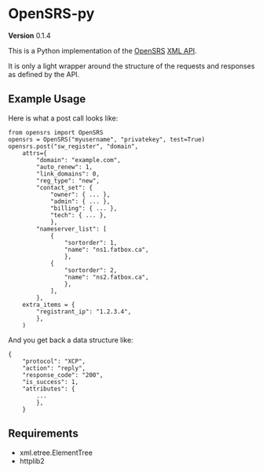 OpenSRS-py
=============

**Version** 0.1.4 

This is a Python implementation of the [OpenSRS][opensrs] [XML API][xmlapi].

It is only a light wrapper around the structure of the requests and
responses as defined by the API.

Example Usage
-------------

Here is what a post call looks like:

    from opensrs import OpenSRS
    opensrs = OpenSRS("myusername", "privatekey", test=True)
    opensrs.post("sw_register", "domain",
        attrs={
            "domain": "example.com",
            "auto_renew": 1,
            "link_domains": 0,
            "reg_type": "new",
            "contact_set": {
                "owner": { ... },
                "admin": { ... },
                "billing": { ... },
                "tech": { ... },
                },
            "nameserver_list": [
                {
                    "sortorder": 1,
                    "name": "ns1.fatbox.ca",
                    },
                {
                    "sortorder": 2,
                    "name": "ns2.fatbox.ca",
                    },
                ],
            },
        extra_items = {
            "registrant_ip": "1.2.3.4",
            },
        )

And you get back a data structure like:

    {
        "protocol": "XCP",
        "action": "reply",
        "response_code": "200",
        "is_success": 1,
        "attributes": {
            ...
            },
        }

Requirements
------------

 * xml.etree.ElementTree
 * httplib2

[opensrs]: http://opensrs.com
[xmlapi]: http://opensrs.com/docs/opensrsapixml/index.htm
